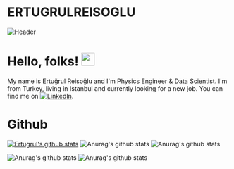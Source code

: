 # ERTUGRULREISOGLU

![Header](https://www.voltdb.com/wp-content/uploads/2018/05/machine-learning-blog-header-2.jpg)

# Hello, folks! <img src="https://raw.githubusercontent.com/MartinHeinz/MartinHeinz/master/wave.gif" width="30px">
My name is Ertuğrul Reisoğlu and I'm Physics Engineer & Data Scientist. I'm from Turkey, living in Istanbul and currently looking for a new job. You can find me on [![LinkedIn][2.2]][2].

<!-- Icons -->
[2.2]: https://raw.githubusercontent.com/MartinHeinz/MartinHeinz/master/linkedin-3-16.png (LinkedIn icon without padding)

<!-- Links to your social media accounts -->
[2]: https://www.linkedin.com/in/ertuğrul-r-2a45881a5/

# Github
[![Ertugrul's github stats](https://github-readme-stats.vercel.app/api?username=REISOGLU53)](https://github.com/REISOGLU53/github-readme-stats)
![Anurag's github stats](https://github-readme-stats.vercel.app/api?username=anuraghazra&hide=contribs,prs)
![Anurag's github stats](https://github-readme-stats.vercel.app/api?username=anuraghazra&count_private=true)

![Anurag's github stats](https://github-readme-stats.vercel.app/api?username=anuraghazra&count_private=true)
![Anurag's github stats](https://github-readme-stats.vercel.app/api?username=anuraghazra&show_icons=true)
